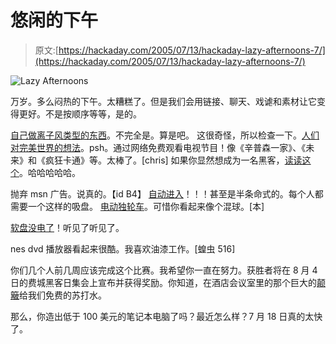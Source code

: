 # 悠闲的下午

> 原文:[https://hackaday.com/2005/07/13/hackaday-lazy-afternoons-7/](https://hackaday.com/2005/07/13/hackaday-lazy-afternoons-7/)

![Lazy Afternoons](../Images/2d451387dfc077edb7966d880d3b7306.png)

万岁。多么闷热的下午。太糟糕了。但是我们会用链接、聊天、戏谑和素材让它变得更好。不是按顺序等等，是的。

[自己做离子风类型的东西](http://homepage.ntlworld.com/henry01/rotating_air_ioniser/rotating_air_ioniser.htm)。不完全是。算是吧。
这很奇怪，所以检查一下。[人们对完美世界的想法](http://www.thevenusproject.com/index.html)。psh。通过网络免费观看电视节目！像《辛普森一家》、《未来》和《疯狂卡通》等。太棒了。[chris]
如果你显然想成为一名黑客，[读读这个](http://www.catb.org/%7Eesr/faqs/hacker-howto.html)。哈哈哈哈哈。

抛弃 msn 广告。说真的。【id B4】
[自动进入](http://codeninja.de/autosentry/)！！！甚至是半条命式的。每个人都需要一个这样的吸盘。
[电动独轮车](http://www.tlb.org/eunicycle.html)。可惜你看起来像个混球。[本]

[软盘没电了](http://www.flexbeta.net/main/articles.php?action=show&id=98)！听见了听见了。

nes dvd 播放器看起来很酷。我喜欢油漆工作。[蝗虫 516]

你们几个人前几周应该完成这个比赛。我希望你一直在努力。获胜者将在 8 月 4 日的费城黑客日集会上宣布并获得奖励。你知道，在酒店会议室里的那个巨大的[颠簸](http://www.wetplanet.com)给我们免费的苏打水。

那么，你造出低于 100 美元的笔记本电脑了吗？最近怎么样？7 月 18 日真的太快了。